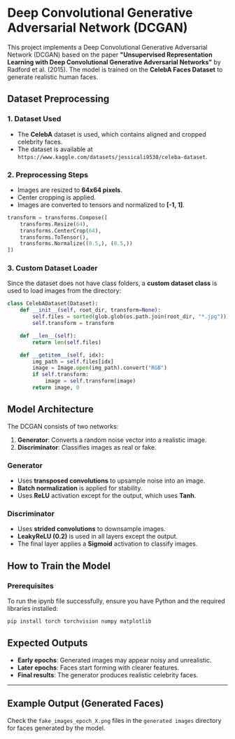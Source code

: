 # Deep Convolutional Generative Adversarial Network (DCGAN)

This project implements a Deep Convolutional Generative Adversarial Network (DCGAN) based on the paper **"Unsupervised Representation Learning with Deep Convolutional Generative Adversarial Networks"** by Radford et al. (2015). The model is trained on the **CelebA Faces Dataset** to generate realistic human faces.

## Dataset Preprocessing
### 1. **Dataset Used**
- The **CelebA** dataset is used, which contains aligned and cropped celebrity faces.
- The dataset is available at `https://www.kaggle.com/datasets/jessicali9530/celeba-dataset`.

### 2. **Preprocessing Steps**
- Images are resized to **64x64 pixels**.
- Center cropping is applied.
- Images are converted to tensors and normalized to **[-1, 1]**.

```python
transform = transforms.Compose([
    transforms.Resize(64),
    transforms.CenterCrop(64),
    transforms.ToTensor(),
    transforms.Normalize((0.5,), (0.5,))
])
```

### 3. **Custom Dataset Loader**
Since the dataset does not have class folders, a **custom dataset class** is used to load images from the directory:

```python
class CelebADataset(Dataset):
    def __init__(self, root_dir, transform=None):
        self.files = sorted(glob.glob(os.path.join(root_dir, "*.jpg")))
        self.transform = transform

    def __len__(self):
        return len(self.files)

    def __getitem__(self, idx):
        img_path = self.files[idx]
        image = Image.open(img_path).convert("RGB")
        if self.transform:
            image = self.transform(image)
        return image, 0  
```

## Model Architecture
The DCGAN consists of two networks:
1. **Generator**: Converts a random noise vector into a realistic image.
2. **Discriminator**: Classifies images as real or fake.

### **Generator**
- Uses **transposed convolutions** to upsample noise into an image.
- **Batch normalization** is applied for stability.
- Uses **ReLU** activation except for the output, which uses **Tanh**.

### **Discriminator**
- Uses **strided convolutions** to downsample images.
- **LeakyReLU (0.2)** is used in all layers except the output.
- The final layer applies a **Sigmoid** activation to classify images.

## How to Train the Model
### **Prerequisites**
To run the ipynb file successfully, ensure you have Python and the required libraries installed:
```bash
pip install torch torchvision numpy matplotlib
```

## Expected Outputs
- **Early epochs**: Generated images may appear noisy and unrealistic.
- **Later epochs**: Faces start forming with clearer features.
- **Final results**: The generator produces realistic celebrity faces.

---

## Example Output (Generated Faces)
Check the `fake_images_epoch_X.png` files in the `generated images` directory for faces generated by the model.

